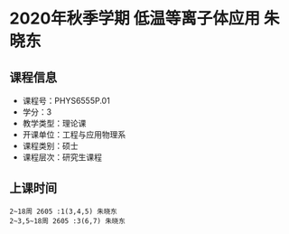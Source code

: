 # 2020年秋季学期 低温等离子体应用 朱晓东






## 课程信息

- 课程号：PHYS6555P.01
- 学分：3
- 教学类型：理论课
- 开课单位：工程与应用物理系
- 课程类别：硕士
- 课程层次：研究生课程

## 上课时间

```
2~18周 2605 :1(3,4,5) 朱晓东
2~3,5~18周 2605 :3(6,7) 朱晓东
```

